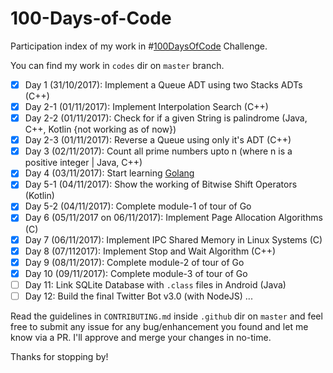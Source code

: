 # 100-Days-of-Code

Participation index of my work in #[100DaysOfCode](https://100daysofcode.com) Challenge.

You can find my work in ```codes``` dir on ```master``` branch.

- [x] Day 1 (31/10/2017):  Implement a Queue ADT using two Stacks ADTs (C++)   
- [x] Day 2-1 (01/11/2017): Implement Interpolation Search (C++)
- [x] Day 2-2 (01/11/2017): Check for if a given String is palindrome (Java, C++, Kotlin {not working as of now})
- [x] Day 2-3 (01/11/2017): Reverse a Queue using only it's ADT (C++)
- [x] Day 3 (02/11/2017): Count all prime numbers upto n (where n is a positive integer | Java, C++)
- [x] Day 4 (03/11/2017): Start learning [Golang](https://github.com/sambhav2612/golang) 
- [x] Day 5-1 (04/11/2017): Show the working of Bitwise Shift Operators (Kotlin)
- [x] Day 5-2 (04/11/2017): Complete module-1 of tour of Go 
- [x] Day 6 (05/11/2017 on 06/11/2017): Implement Page Allocation Algorithms (C)
- [x] Day 7 (06/11/2017): Implement IPC Shared Memory in Linux Systems (C)
- [x] Day 8 (07/112017): Implement Stop and Wait Algorithm (C++)
- [x] Day 9 (08/11/2017): Complete module-2 of tour of Go  
- [x] Day 10 (09/11/2017): Complete module-3 of tour of Go
- [ ] Day 11: Link SQLite Database with ```.class``` files in Android (Java)   
- [ ] Day 12: Build the final Twitter Bot v3.0 (with NodeJS)
...

Read the guidelines in ```CONTRIBUTING.md``` inside ```.github``` dir on ```master``` and feel free to submit any issue for any bug/enhancement you found and let me know via a PR. I'll approve and merge your changes in no-time. 

Thanks for stopping by!
